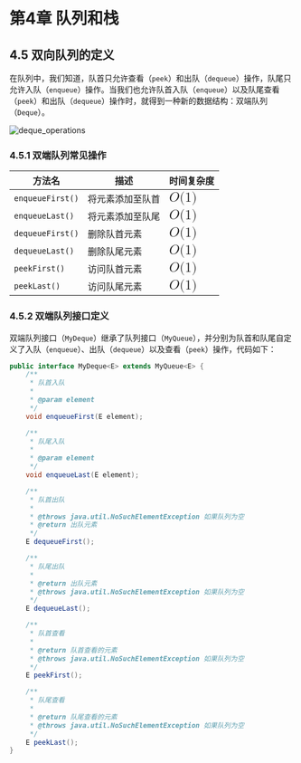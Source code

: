 # 第4章 队列和栈

## 4.5 双向队列的定义

在队列中，我们知道，队首只允许查看（`peek`）和出队（`dequeue`）操作，队尾只允许入队（`enqueue`）操作。当我们也允许队首入队（`enqueue`）以及队尾查看（`peek`）和出队（`dequeue`）操作时，就得到一种新的数据结构：双端队列（`Deque`）。

![deque_operations](../../src/main/resources/images/deque_operations.png)

### 4.5.1 双端队列常见操作

<table>
<thead>
<tr>
<th>方法名</th>
<th>描述</th>
<th>时间复杂度</th>
</tr>
</thead>
<tbody>
<tr>
<td><code>enqueueFirst()</code></td>
<td>将元素添加至队首</td>
<td><span ><mjx-container  jax="CHTML" style="font-size: 122.9%; position: relative;"><mjx-math aria-hidden="true"><mjx-mi ><mjx-c ></mjx-c></mjx-mi><mjx-mo ><mjx-c ></mjx-c></mjx-mo><mjx-mn ><mjx-c ></mjx-c></mjx-mn><mjx-mo ><mjx-c ></mjx-c></mjx-mo></mjx-math><mjx-assistive-mml unselectable="on" display="inline"><mjx-container  jax="CHTML" style="font-size: 122.9%; position: relative;"><mjx-math aria-hidden="true"><mjx-mi ><mjx-c ></mjx-c></mjx-mi><mjx-mo ><mjx-c ></mjx-c></mjx-mo><mjx-mn ><mjx-c ></mjx-c></mjx-mn><mjx-mo ><mjx-c ></mjx-c></mjx-mo></mjx-math><mjx-assistive-mml unselectable="on" display="inline"><math xmlns="http://www.w3.org/1998/Math/MathML"><mi>O</mi><mo stretchy="false">(</mo><mn>1</mn><mo stretchy="false">)</mo></math></mjx-assistive-mml></mjx-container></mjx-assistive-mml></mjx-container></span></td>
</tr>
<tr>
<td><code>enqueueLast()</code></td>
<td>将元素添加至队尾</td>
<td><span ><mjx-container  jax="CHTML" style="font-size: 122.9%; position: relative;"><mjx-math aria-hidden="true"><mjx-mi ><mjx-c ></mjx-c></mjx-mi><mjx-mo ><mjx-c ></mjx-c></mjx-mo><mjx-mn ><mjx-c ></mjx-c></mjx-mn><mjx-mo ><mjx-c ></mjx-c></mjx-mo></mjx-math><mjx-assistive-mml unselectable="on" display="inline"><mjx-container  jax="CHTML" style="font-size: 122.9%; position: relative;"><mjx-math aria-hidden="true"><mjx-mi ><mjx-c ></mjx-c></mjx-mi><mjx-mo ><mjx-c ></mjx-c></mjx-mo><mjx-mn ><mjx-c ></mjx-c></mjx-mn><mjx-mo ><mjx-c ></mjx-c></mjx-mo></mjx-math><mjx-assistive-mml unselectable="on" display="inline"><math xmlns="http://www.w3.org/1998/Math/MathML"><mi>O</mi><mo stretchy="false">(</mo><mn>1</mn><mo stretchy="false">)</mo></math></mjx-assistive-mml></mjx-container></mjx-assistive-mml></mjx-container></span></td>
</tr>
<tr>
<td><code>dequeueFirst()</code></td>
<td>删除队首元素</td>
<td><span ><mjx-container  jax="CHTML" style="font-size: 122.9%; position: relative;"><mjx-math aria-hidden="true"><mjx-mi ><mjx-c ></mjx-c></mjx-mi><mjx-mo ><mjx-c ></mjx-c></mjx-mo><mjx-mn ><mjx-c ></mjx-c></mjx-mn><mjx-mo ><mjx-c ></mjx-c></mjx-mo></mjx-math><mjx-assistive-mml unselectable="on" display="inline"><mjx-container  jax="CHTML" style="font-size: 122.9%; position: relative;"><mjx-math aria-hidden="true"><mjx-mi ><mjx-c ></mjx-c></mjx-mi><mjx-mo ><mjx-c ></mjx-c></mjx-mo><mjx-mn ><mjx-c ></mjx-c></mjx-mn><mjx-mo ><mjx-c ></mjx-c></mjx-mo></mjx-math><mjx-assistive-mml unselectable="on" display="inline"><math xmlns="http://www.w3.org/1998/Math/MathML"><mi>O</mi><mo stretchy="false">(</mo><mn>1</mn><mo stretchy="false">)</mo></math></mjx-assistive-mml></mjx-container></mjx-assistive-mml></mjx-container></span></td>
</tr>
<tr>
<td><code>dequeueLast()</code></td>
<td>删除队尾元素</td>
<td><span ><mjx-container  jax="CHTML" style="font-size: 122.9%; position: relative;"><mjx-math aria-hidden="true"><mjx-mi ><mjx-c ></mjx-c></mjx-mi><mjx-mo ><mjx-c ></mjx-c></mjx-mo><mjx-mn ><mjx-c ></mjx-c></mjx-mn><mjx-mo ><mjx-c ></mjx-c></mjx-mo></mjx-math><mjx-assistive-mml unselectable="on" display="inline"><mjx-container  jax="CHTML" style="font-size: 122.9%; position: relative;"><mjx-math aria-hidden="true"><mjx-mi ><mjx-c ></mjx-c></mjx-mi><mjx-mo ><mjx-c ></mjx-c></mjx-mo><mjx-mn ><mjx-c ></mjx-c></mjx-mn><mjx-mo ><mjx-c ></mjx-c></mjx-mo></mjx-math><mjx-assistive-mml unselectable="on" display="inline"><math xmlns="http://www.w3.org/1998/Math/MathML"><mi>O</mi><mo stretchy="false">(</mo><mn>1</mn><mo stretchy="false">)</mo></math></mjx-assistive-mml></mjx-container></mjx-assistive-mml></mjx-container></span></td>
</tr>
<tr>
<td><code>peekFirst()</code></td>
<td>访问队首元素</td>
<td><span ><mjx-container  jax="CHTML" style="font-size: 122.9%; position: relative;"><mjx-math aria-hidden="true"><mjx-mi ><mjx-c ></mjx-c></mjx-mi><mjx-mo ><mjx-c ></mjx-c></mjx-mo><mjx-mn ><mjx-c ></mjx-c></mjx-mn><mjx-mo ><mjx-c ></mjx-c></mjx-mo></mjx-math><mjx-assistive-mml unselectable="on" display="inline"><mjx-container  jax="CHTML" style="font-size: 122.9%; position: relative;"><mjx-math aria-hidden="true"><mjx-mi ><mjx-c ></mjx-c></mjx-mi><mjx-mo ><mjx-c ></mjx-c></mjx-mo><mjx-mn ><mjx-c ></mjx-c></mjx-mn><mjx-mo ><mjx-c ></mjx-c></mjx-mo></mjx-math><mjx-assistive-mml unselectable="on" display="inline"><math xmlns="http://www.w3.org/1998/Math/MathML"><mi>O</mi><mo stretchy="false">(</mo><mn>1</mn><mo stretchy="false">)</mo></math></mjx-assistive-mml></mjx-container></mjx-assistive-mml></mjx-container></span></td>
</tr>
<tr>
<td><code>peekLast()</code></td>
<td>访问队尾元素</td>
<td><span ><mjx-container  jax="CHTML" style="font-size: 122.9%; position: relative;"><mjx-math aria-hidden="true"><mjx-mi ><mjx-c ></mjx-c></mjx-mi><mjx-mo ><mjx-c ></mjx-c></mjx-mo><mjx-mn ><mjx-c ></mjx-c></mjx-mn><mjx-mo ><mjx-c ></mjx-c></mjx-mo></mjx-math><mjx-assistive-mml unselectable="on" display="inline"><mjx-container  jax="CHTML" style="font-size: 122.9%; position: relative;"><mjx-math aria-hidden="true"><mjx-mi ><mjx-c ></mjx-c></mjx-mi><mjx-mo ><mjx-c ></mjx-c></mjx-mo><mjx-mn ><mjx-c ></mjx-c></mjx-mn><mjx-mo ><mjx-c ></mjx-c></mjx-mo></mjx-math><mjx-assistive-mml unselectable="on" display="inline"><math xmlns="http://www.w3.org/1998/Math/MathML"><mi>O</mi><mo stretchy="false">(</mo><mn>1</mn><mo stretchy="false">)</mo></math></mjx-assistive-mml></mjx-container></mjx-assistive-mml></mjx-container></span></td>
</tr>
</tbody>
</table>

### 4.5.2 双端队列接口定义

双端队列接口（`MyDeque`）继承了队列接口（`MyQueue`），并分别为队首和队尾自定义了入队（`enqueue`）、出队（`dequeue`）以及查看（`peek`）操作，代码如下：

```java
public interface MyDeque<E> extends MyQueue<E> {
    /**
     * 队首入队
     * 
     * @param element
     */
    void enqueueFirst(E element);

    /**
     * 队尾入队
     * 
     * @param element
     */
    void enqueueLast(E element);

    /**
     * 队首出队
     * 
     * @throws java.util.NoSuchElementException 如果队列为空
     * @return 出队元素
     */
    E dequeueFirst();

    /**
     * 队尾出队
     * 
     * @return 出队元素
     * @throws java.util.NoSuchElementException 如果队列为空
     */
    E dequeueLast();

    /**
     * 队首查看
     * 
     * @return 队首查看的元素
     * @throws java.util.NoSuchElementException 如果队列为空
     */
    E peekFirst();

    /**
     * 队尾查看
     * 
     * @return 队尾查看的元素
     * @throws java.util.NoSuchElementException 如果队列为空
     */
    E peekLast();
}

```
